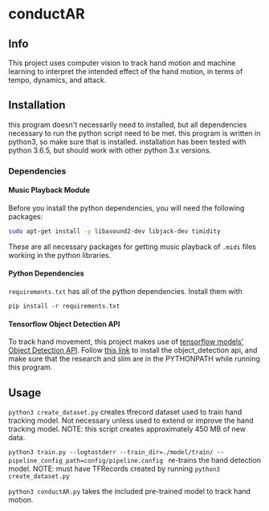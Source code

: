 # conductAR

## Info

This project uses computer vision to track hand motion and machine learning to interpret the intended effect of the hand motion, in terms of tempo, dynamics, and attack.

## Installation

this program doesn't necessarily need to installed, but all dependencies necessary to run the python script need to be met.
this program is written in python3, so make sure that is installed. installation has been tested with python 3.6.5, but should work with other python 3.x versions.

### Dependencies

#### Music Playback Module

Before you install the python dependencies, you will need the following packages:

```bash
sudo apt-get install -y libasound2-dev libjack-dev timidity
```

These are all necessary packages for getting music playback of `.midi` files working in the python libraries.

#### Python Dependencies

`requirements.txt` has all of the python dependencies. Install them with
```
pip install -r requirements.txt
```
#### Tensorflow Object Detection API
To track hand movement, this project makes use of [tensorflow models'](https://github.com/tensorflow/models) [Object Detection API](https://github.com/tensorflow/models/tree/master/research/object_detection). Follow [this link](https://github.com/tensorflow/models/blob/master/research/object_detection/g3doc/installation.md) to install the object_detection api, and make sure that the research and slim are in the PYTHONPATH while running this program.

## Usage
`python3 create_dataset.py` creates tfrecord dataset used to train hand tracking model. Not necessary unless used to extend or improve the hand tracking model. NOTE: this script creates approximately 450 MB of new data.

`python3 train.py --logtostderr --train_dir=./model/train/ --pipeline_config_path=config/pipeline.config `  re-trains the hand detection model. NOTE: must have TFRecords created by running `python3 create_dataset.py`

`python3 conductAR.py` takes the included pre-trained model to track hand motion.
